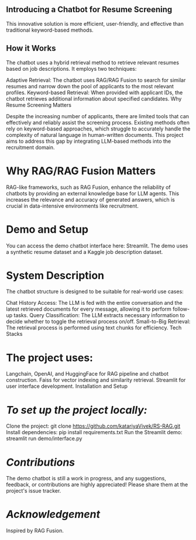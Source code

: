 ## Introducing a Chatbot for Resume Screening

This innovative solution is more efficient, user-friendly, and effective than traditional keyword-based methods.

## How it Works

The chatbot uses a hybrid retrieval method to retrieve relevant resumes based on job descriptions. It employs two techniques:

Adaptive Retrieval: The chatbot uses RAG/RAG Fusion to search for similar resumes and narrow down the pool of applicants to the most relevant profiles.
Keyword-based Retrieval: When provided with applicant IDs, the chatbot retrieves additional information about specified candidates.
Why Resume Screening Matters

Despite the increasing number of applicants, there are limited tools that can effectively and reliably assist the screening process. Existing methods often rely on keyword-based approaches, which struggle to accurately handle the complexity of natural language in human-written documents. This project aims to address this gap by integrating LLM-based methods into the recruitment domain.

# Why RAG/RAG Fusion Matters

RAG-like frameworks, such as RAG Fusion, enhance the reliability of chatbots by providing an external knowledge base for LLM agents. This increases the relevance and accuracy of generated answers, which is crucial in data-intensive environments like recruitment.

# Demo and Setup

You can access the demo chatbot interface here: Streamlit. The demo uses a synthetic resume dataset and a Kaggle job description dataset.

# System Description

The chatbot structure is designed to be suitable for real-world use cases:

Chat History Access: The LLM is fed with the entire conversation and the latest retrieved documents for every message, allowing it to perform follow-up tasks.
Query Classification: The LLM extracts necessary information to decide whether to toggle the retrieval process on/off.
Small-to-Big Retrieval: The retrieval process is performed using text chunks for efficiency.
Tech Stacks

# The project uses:

Langchain, OpenAI, and HuggingFace for RAG pipeline and chatbot construction.
Faiss for vector indexing and similarity retrieval.
Streamlit for user interface development.
Installation and Setup

# *To set up the project locally:*

Clone the project: git clone https://github.com/katariyaVivek/RS-RAG.git
Install dependencies: pip install requirements.txt
Run the Streamlit demo: streamlit run demo/interface.py

# *Contributions*

The demo chatbot is still a work in progress, and any suggestions, feedback, or contributions are highly appreciated! Please share them at the project's issue tracker.

# *Acknowledgement*

Inspired by RAG Fusion.
